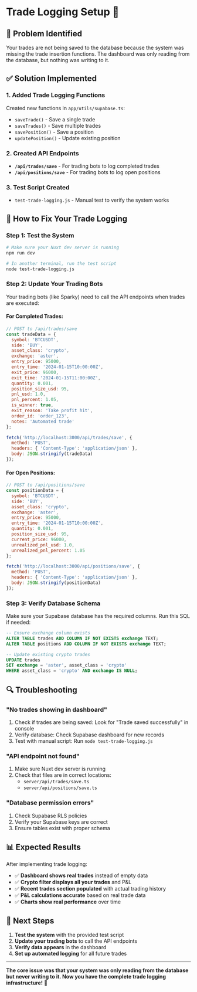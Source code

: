 # Trade Logging Setup 🔧

## 🚨 **Problem Identified**
Your trades are not being saved to the database because the system was missing the trade insertion functions. The dashboard was only reading from the database, but nothing was writing to it.

## ✅ **Solution Implemented**

### 1. **Added Trade Logging Functions**
Created new functions in `app/utils/supabase.ts`:
- `saveTrade()` - Save a single trade
- `saveTrades()` - Save multiple trades
- `savePosition()` - Save a position
- `updatePosition()` - Update existing position

### 2. **Created API Endpoints**
- **`/api/trades/save`** - For trading bots to log completed trades
- **`/api/positions/save`** - For trading bots to log open positions

### 3. **Test Script Created**
- `test-trade-logging.js` - Manual test to verify the system works

## 🚀 **How to Fix Your Trade Logging**

### **Step 1: Test the System**
```bash
# Make sure your Nuxt dev server is running
npm run dev

# In another terminal, run the test script
node test-trade-logging.js
```

### **Step 2: Update Your Trading Bots**
Your trading bots (like Sparky) need to call the API endpoints when trades are executed:

#### **For Completed Trades:**
```javascript
// POST to /api/trades/save
const tradeData = {
  symbol: 'BTCUSDT',
  side: 'BUY',
  asset_class: 'crypto',
  exchange: 'aster',
  entry_price: 95000,
  entry_time: '2024-01-15T10:00:00Z',
  exit_price: 96000,
  exit_time: '2024-01-15T11:00:00Z',
  quantity: 0.001,
  position_size_usd: 95,
  pnl_usd: 1.0,
  pnl_percent: 1.05,
  is_winner: true,
  exit_reason: 'Take profit hit',
  order_id: 'order_123',
  notes: 'Automated trade'
};

fetch('http://localhost:3000/api/trades/save', {
  method: 'POST',
  headers: { 'Content-Type': 'application/json' },
  body: JSON.stringify(tradeData)
});
```

#### **For Open Positions:**
```javascript
// POST to /api/positions/save
const positionData = {
  symbol: 'BTCUSDT',
  side: 'BUY',
  asset_class: 'crypto',
  exchange: 'aster',
  entry_price: 95000,
  entry_time: '2024-01-15T10:00:00Z',
  quantity: 0.001,
  position_size_usd: 95,
  current_price: 96000,
  unrealized_pnl_usd: 1.0,
  unrealized_pnl_percent: 1.05
};

fetch('http://localhost:3000/api/positions/save', {
  method: 'POST',
  headers: { 'Content-Type': 'application/json' },
  body: JSON.stringify(positionData)
});
```

### **Step 3: Verify Database Schema**
Make sure your Supabase database has the required columns. Run this SQL if needed:

```sql
-- Ensure exchange column exists
ALTER TABLE trades ADD COLUMN IF NOT EXISTS exchange TEXT;
ALTER TABLE positions ADD COLUMN IF NOT EXISTS exchange TEXT;

-- Update existing crypto trades
UPDATE trades 
SET exchange = 'aster', asset_class = 'crypto' 
WHERE asset_class = 'crypto' AND exchange IS NULL;
```

## 🔍 **Troubleshooting**

### **"No trades showing in dashboard"**
1. Check if trades are being saved: Look for "Trade saved successfully" in console
2. Verify database: Check Supabase dashboard for new records
3. Test with manual script: Run `node test-trade-logging.js`

### **"API endpoint not found"**
1. Make sure Nuxt dev server is running
2. Check that files are in correct locations:
   - `server/api/trades/save.ts`
   - `server/api/positions/save.ts`

### **"Database permission errors"**
1. Check Supabase RLS policies
2. Verify your Supabase keys are correct
3. Ensure tables exist with proper schema

## 📊 **Expected Results**

After implementing trade logging:
- ✅ **Dashboard shows real trades** instead of empty data
- ✅ **Crypto filter displays all your trades** and P&L
- ✅ **Recent trades section populated** with actual trading history
- ✅ **P&L calculations accurate** based on real trade data
- ✅ **Charts show real performance** over time

## 🎯 **Next Steps**

1. **Test the system** with the provided test script
2. **Update your trading bots** to call the API endpoints
3. **Verify data appears** in the dashboard
4. **Set up automated logging** for all future trades

---

**The core issue was that your system was only reading from the database but never writing to it. Now you have the complete trade logging infrastructure!** 🎉

